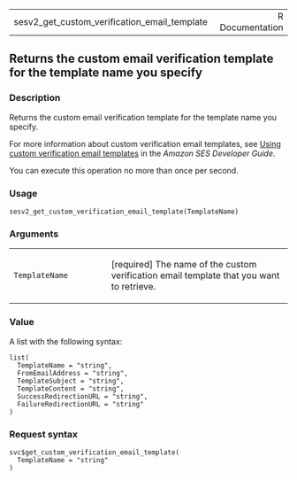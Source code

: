 <table style="width: 100%;">
<tbody>
<tr class="odd">
<td>sesv2_get_custom_verification_email_template</td>
<td style="text-align: right;">R Documentation</td>
</tr>
</tbody>
</table>

## Returns the custom email verification template for the template name you specify

### Description

Returns the custom email verification template for the template name you
specify.

For more information about custom verification email templates, see
[Using custom verification email
templates](https://docs.aws.amazon.com/ses/latest/dg/creating-identities.html#send-email-verify-address-custom)
in the *Amazon SES Developer Guide*.

You can execute this operation no more than once per second.

### Usage

    sesv2_get_custom_verification_email_template(TemplateName)

### Arguments

<table>
<colgroup>
<col style="width: 35%" />
<col style="width: 65%" />
</colgroup>
<tbody>
<tr class="odd">
<td><code
id="sesv2_get_custom_verification_email_template_:_TemplateName">TemplateName</code></td>
<td><p>[required] The name of the custom verification email template
that you want to retrieve.</p></td>
</tr>
</tbody>
</table>

### Value

A list with the following syntax:

    list(
      TemplateName = "string",
      FromEmailAddress = "string",
      TemplateSubject = "string",
      TemplateContent = "string",
      SuccessRedirectionURL = "string",
      FailureRedirectionURL = "string"
    )

### Request syntax

    svc$get_custom_verification_email_template(
      TemplateName = "string"
    )
